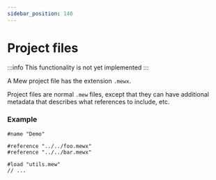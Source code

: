 ```yaml
---
sidebar_position: 140
---
```


# Project files

:::info
This functionality is not yet implemented
:::

A Mew project file has the extension `.mewx`.

Project files are normal `.mew` files, except that they
can have additional metadata that describes what references
to include, etc.

### Example

```mew
#name "Demo"

#reference "../../foo.mewx"
#reference "../../bar.mewx"

#load "utils.mew"
// ...
```